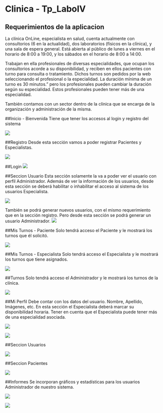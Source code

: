 # Clinica - Tp_LaboIV

## Requerimientos de la aplicacion
La clínica OnLine, especialista en salud, cuenta actualmente con consultorios (6 en la actualidad), dos laboratorios (físicos en la clínica), y una sala de espera general. Está abierta al público de lunes a viernes en el horario de 8:00 a 19:00, y los sábados en el horario de 8:00 a 14:00.

Trabajan en ella profesionales de diversas especialidades, que ocupan los consultorios acorde a su disponibilidad, y reciben en ellos pacientes con turno para consulta o tratamiento. Dichos turnos son pedidos por la web seleccionando el profesional o la especialidad. La duración mínima de un turno es 30 minutos.” pero los profesionales pueden cambiar la duración según su especialidad. Estos profesionales pueden tener más de una especialidad.

También contamos con un sector dentro de la clínica que se encarga de la organización y administración de la misma.

##Inicio - Bienvenida
Tiene que tener los accesos al login y registro del sistema

![](https://github.com/Ncaretti/Clinica-Online-LaboIV/tree/main/Clinica-Online/src/assets/fotos_readme/1.png)

##Registro
Desde esta sección vamos a poder registrar Pacientes y Especialistas.

![](https://github.com/Ncaretti/Clinica-Online-LaboIV/tree/main/Clinica-Online/src/assets/fotos_readme/2.png)

##Login
![](https://github.com/Ncaretti/Clinica-Online-LaboIV/tree/main/Clinica-Online/src/assets/fotos_readme/3.png)

##Seccion Usuario
Esta sección solamente la va a poder ver el usuario con perfil Administrador.
Además de ver la información de los usuarios, desde esta sección se deberá habilitar o inhabilitar el acceso al sistema de los usuarios Especialista.

![](https://github.com/Ncaretti/Clinica-Online-LaboIV/tree/main/Clinica-Online/src/assets/fotos_readme/4.png)

También se podrá generar nuevos usuarios, con el mismo requerimiento que en la sección registro. Pero desde esta sección se podrá generar un usuario Administrador.
![](https://github.com/Ncaretti/Clinica-Online-LaboIV/tree/main/Clinica-Online/src/assets/fotos_readme/5.png)

##Mis Turnos - Paciente
Solo tendrá acceso el Paciente y le mostrará los turnos que él solicitó.

![](https://github.com/Ncaretti/Clinica-Online-LaboIV/tree/main/Clinica-Online/src/assets/fotos_readme/6.png)

##Mis Turnos - Especialista
Solo tendrá acceso el Especialista y le mostrará los turnos que tiene asignados.

![](https://github.com/Ncaretti/Clinica-Online-LaboIV/tree/main/Clinica-Online/src/assets/fotos_readme/7.png)

##Turnos
Solo tendrá acceso el Administrador y le mostrará los turnos de la clínica.

![](https://github.com/Ncaretti/Clinica-Online-LaboIV/tree/main/Clinica-Online/src/assets/fotos_readme/8.png)

##Mi Perfil
Debe contar con los datos del usuario. Nombre, Apellido, Imágenes, etc.
En esta sección el Especialista deberá marcar su disponibilidad horaria. Tener
en cuenta que el Especialista puede tener más de una especialidad asociada.

![](https://github.com/Ncaretti/Clinica-Online-LaboIV/tree/main/Clinica-Online/src/assets/fotos_readme/9.png)

![](https://github.com/Ncaretti/Clinica-Online-LaboIV/tree/main/Clinica-Online/src/assets/fotos_readme/10.png)

##Seccion Usuarios

![](https://github.com/Ncaretti/Clinica-Online-LaboIV/tree/main/Clinica-Online/src/assets/fotos_readme/11.png)

##Seccion Pacientes

![](https://github.com/Ncaretti/Clinica-Online-LaboIV/tree/main/Clinica-Online/src/assets/fotos_readme/12.png)

##Informes
Se incorporan gráficos y estadísticas para los usuarios Administrador de
nuestro sistema.

![](https://github.com/Ncaretti/Clinica-Online-LaboIV/tree/main/Clinica-Online/src/assets/fotos_readme/13.png)

![](https://github.com/Ncaretti/Clinica-Online-LaboIV/tree/main/Clinica-Online/src/assets/fotos_readme/14.png)